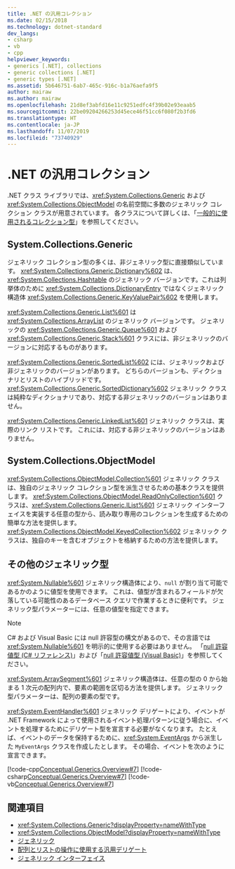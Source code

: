 ```yaml
---
title: .NET の汎用コレクション
ms.date: 02/15/2018
ms.technology: dotnet-standard
dev_langs:
- csharp
- vb
- cpp
helpviewer_keywords:
- generics [.NET], collections
- generic collections [.NET]
- generic types [.NET]
ms.assetid: 5b646751-6ab7-465c-916c-b1a76aefa9f5
author: mairaw
ms.author: mairaw
ms.openlocfilehash: 21d8ef3abfd16e11c9251edfc4f39b02e93eaab5
ms.sourcegitcommit: 22be09204266253d45ece46f51cc6f080f2b3fd6
ms.translationtype: HT
ms.contentlocale: ja-JP
ms.lasthandoff: 11/07/2019
ms.locfileid: "73740929"
---
```

# <a name="generic-collections-in-net"></a>.NET の汎用コレクション

 .NET クラス ライブラリでは、<xref:System.Collections.Generic> および <xref:System.Collections.ObjectModel> の名前空間に多数のジェネリック コレクション クラスが用意されています。 各クラスについて詳しくは、「[一般的に使用されるコレクション型](../../../docs/standard/collections/commonly-used-collection-types.md)」を参照してください。  
  
## <a name="systemcollectionsgeneric"></a>System.Collections.Generic

 ジェネリック コレクション型の多くは、非ジェネリック型に直接類似しています。 <xref:System.Collections.Generic.Dictionary%602> は、<xref:System.Collections.Hashtable> のジェネリック バージョンです。これは列挙体のために <xref:System.Collections.DictionaryEntry> ではなくジェネリック構造体 <xref:System.Collections.Generic.KeyValuePair%602> を使用します。  
  
 <xref:System.Collections.Generic.List%601> は <xref:System.Collections.ArrayList> のジェネリック バージョンです。 ジェネリックの <xref:System.Collections.Generic.Queue%601> および <xref:System.Collections.Generic.Stack%601> クラスには、非ジェネリックのバージョンに対応するものがあります。  
  
 <xref:System.Collections.Generic.SortedList%602> には、ジェネリックおよび非ジェネリックのバージョンがあります。 どちらのバージョンも、ディクショナリとリストのハイブリッドです。 <xref:System.Collections.Generic.SortedDictionary%602> ジェネリック クラスは純粋なディクショナリであり、対応する非ジェネリックのバージョンはありません。  
  
 <xref:System.Collections.Generic.LinkedList%601> ジェネリック クラスは、実際のリンク リストです。 これには、対応する非ジェネリックのバージョンはありません。  
  
## <a name="systemcollectionsobjectmodel"></a>System.Collections.ObjectModel

 <xref:System.Collections.ObjectModel.Collection%601> ジェネリック クラスは、独自のジェネリック コレクション型を派生させるための基本クラスを提供します。 <xref:System.Collections.ObjectModel.ReadOnlyCollection%601> クラスは、<xref:System.Collections.Generic.IList%601> ジェネリック インターフェイスを実装する任意の型から、読み取り専用のコレクションを生成するための簡単な方法を提供します。 <xref:System.Collections.ObjectModel.KeyedCollection%602> ジェネリック クラスは、独自のキーを含むオブジェクトを格納するための方法を提供します。  
  
## <a name="other-generic-types"></a>その他のジェネリック型

 <xref:System.Nullable%601> ジェネリック構造体により、`null` が割り当て可能であるかのように値型を使用できます。 これは、値型が含まれるフィールドが欠落している可能性のあるデータベース クエリで作業するときに便利です。 ジェネリック型パラメーターには、任意の値型を指定できます。  
  
> [!NOTE]
> C# および Visual Basic には null 許容型の構文があるので、その言語では <xref:System.Nullable%601> を明示的に使用する必要はありません。 「[null 許容値型 (C# リファレンス)](../../csharp/language-reference/builtin-types/nullable-value-types.md)」および「[null 許容値型 (Visual Basic)](../../visual-basic/programming-guide/language-features/data-types/nullable-value-types.md)」を参照してください。
  
 <xref:System.ArraySegment%601> ジェネリック構造体は、任意の型の 0 から始まる 1 次元の配列内で、要素の範囲を区切る方法を提供します。 ジェネリック型パラメーターは、配列の要素の型です。  
  
 <xref:System.EventHandler%601> ジェネリック デリゲートにより、イベントが .NET Framework によって使用されるイベント処理パターンに従う場合に、イベントを処理するためにデリゲート型を宣言する必要がなくなります。 たとえば、イベントのデータを保持するために、<xref:System.EventArgs> から派生した `MyEventArgs` クラスを作成したとします。 その場合、イベントを次のように宣言できます。  
  
 [!code-cpp[Conceptual.Generics.Overview#7](../../../samples/snippets/cpp/VS_Snippets_CLR/conceptual.generics.overview/cpp/source2.cpp#7)]
 [!code-csharp[Conceptual.Generics.Overview#7](../../../samples/snippets/csharp/VS_Snippets_CLR/conceptual.generics.overview/cs/source2.cs#7)]
 [!code-vb[Conceptual.Generics.Overview#7](../../../samples/snippets/visualbasic/VS_Snippets_CLR/conceptual.generics.overview/vb/source2.vb#7)]  
  
## <a name="see-also"></a>関連項目

- <xref:System.Collections.Generic?displayProperty=nameWithType>
- <xref:System.Collections.ObjectModel?displayProperty=nameWithType>
- [ジェネリック](../../../docs/standard/generics/index.md)
- [配列とリストの操作に使用する汎用デリゲート](../../../docs/standard/generics/delegates-for-manipulating-arrays-and-lists.md)
- [ジェネリック インターフェイス](../../../docs/standard/generics/interfaces.md)
